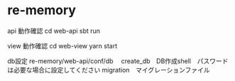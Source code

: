 # re-memory

api 動作確認
 cd web-api
 sbt run
 
view 動作確認
 cd web-view
 yarn start
 
 db設定
re-memory/web-api/conf/db
　create_db　DB作成shell　パスワードは必要な場合に設定してください
  migration　マイグレーションファイル

